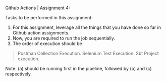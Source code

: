 Github Actions | Assignment 4:

Tasks to be performed in this assignment:

1. For this assignment, leverage all the things that you have done so far in Github action assignments.
2. Now, you are required to run the job sequentially.
3. The order of execution should be
 > Postman Collection Execution.
 > Selenium Test Execution.
 > Sbt Project execution.

Note: (a) should be running first in the pipeline, followed by (b) and (c) respectively.
